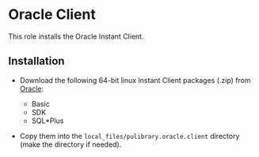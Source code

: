 # Oracle Client

This role installs the Oracle Instant Client.

## Installation

- Download the following 64-bit linux Instant Client packages (.zip) from [Oracle](http://www.oracle.com/technetwork/topics/linuxx86-64soft-092277.html):
	- Basic
	- SDK
	- SQL*Plus

- Copy them into the `local_files/pulibrary.oracle.client` directory (make the directory if needed).
